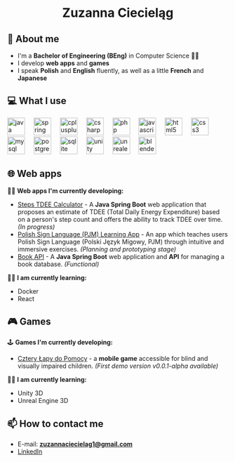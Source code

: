 <h1 align="center">Zuzanna Ciecieląg</h1>

<h2>👋 About me</h2>

* I'm a <b>Bachelor of Engineering (BEng)</b> in Computer Science 👩‍💻
* I develop <b>web apps</b> and <b>games</b>
* I speak <b>Polish</b> and <b>English</b> fluently, as well as a little <b>French</b> and <b>Japanese</b>

<h2>💻 What I use</h2>

<div align="left">
  <img src="https://cdn.jsdelivr.net/gh/devicons/devicon/icons/java/java-original.svg" height="40" alt="java logo"  />
  <img width="12" />
  <img src="https://cdn.jsdelivr.net/gh/devicons/devicon/icons/spring/spring-original.svg" height="40" alt="spring logo"  />
  <img width="12" />
  <img src="https://cdn.jsdelivr.net/gh/devicons/devicon/icons/cplusplus/cplusplus-original.svg" height="40" alt="cplusplus logo"  />
  <img width="12" />
  <img src="https://cdn.jsdelivr.net/gh/devicons/devicon/icons/csharp/csharp-original.svg" height="40" alt="csharp logo"  />
  <img width="12" />
  <img src="https://cdn.jsdelivr.net/gh/devicons/devicon/icons/php/php-original.svg" height="40" alt="php logo"  />
  <img width="12" />
  <img src="https://cdn.jsdelivr.net/gh/devicons/devicon/icons/javascript/javascript-original.svg" height="40" alt="javascript logo"  />
  <img width="12" />
  <img src="https://cdn.jsdelivr.net/gh/devicons/devicon/icons/html5/html5-original.svg" height="40" alt="html5 logo"  />
  <img width="12" />
  <img src="https://cdn.jsdelivr.net/gh/devicons/devicon/icons/css3/css3-original.svg" height="40" alt="css3 logo"  />
  <img width="12" />
  <img src="https://cdn.jsdelivr.net/gh/devicons/devicon/icons/mysql/mysql-original.svg" height="40" alt="mysql logo"  />
  <img width="12" />
  <img src="https://cdn.jsdelivr.net/gh/devicons/devicon/icons/postgresql/postgresql-original.svg" height="40" alt="postgresql logo"  />
  <img width="12" />
  <img src="https://cdn.jsdelivr.net/gh/devicons/devicon/icons/sqlite/sqlite-original.svg" height="40" alt="sqlite logo"  />
  <img width="12" />
  <img src="https://cdn.jsdelivr.net/gh/devicons/devicon/icons/unity/unity-original.svg" height="40" alt="unity logo"  />
  <img width="12" />
  <img src="https://cdn.jsdelivr.net/gh/devicons/devicon/icons/unrealengine/unrealengine-original.svg" height="40" alt="unrealengine logo"  />
  <img width="12" />
  <img src="https://cdn.jsdelivr.net/gh/devicons/devicon/icons/blender/blender-original.svg" height="40" alt="blender logo"  />
  <img width="12" />
</div>

###
<h2>🌐 Web apps </h2>

👩‍💻 **Web apps I'm currently developing:**
* [Steps TDEE Calculator](https://github.com/zciecielag/steps-tdee-calculator) - A **Java Spring Boot** web application that proposes an estimate of TDEE (Total Daily Energy Expenditure) based on a person's step count and offers the ability to track TDEE over time. *(In progress)*
* [Polish Sign Language (PJM) Learning App](https://github.com/zciecielag/polish-sign-language-app) - An app which teaches users Polish Sign Language (Polski Język Migowy, PJM) through intuitive and immersive exercises. *(Planning and prototyping stage)*
* [Book API](https://github.com/zciecielag/book-api) - A **Java Spring Boot** web application and **API** for managing a book database. *(Functional)*

👩‍🎓 **I am currently learning:**
* Docker
* React

<h2>🎮 Games</h2>

🕹 **Games I'm currently developing:**
* [Cztery Łapy do Pomocy](https://github.com/zciecielag/blind-accessible-game)  - a **mobile game** accessible for blind and visually impaired children. *(First demo version v0.0.1-alpha available)*

👩‍🎓 **I am currently learning:**
* Unity 3D
* Unreal Engine 3D

<h2>📫 How to contact me</h2>

 * E-mail: **zuzannaciecielag1@gmail.com**
 * [LinkedIn](https://www.linkedin.com/in/zuzannaciecielag/)

###





